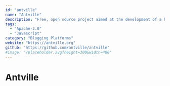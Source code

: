 ```yaml
---
id: "antville"
name: "Antville"
description: "Free, open source project aimed at the development of a high performance, feature rich weblog hosting software."
tags:
  - "Apache-2.0"
  - "Javascript"
category: "Blogging Platforms"
website: "https://antville.org"
github: "https://github.com/antville/antville"
#image: "/placeholder.svg?height=300&width=400"
---
```


# Antville
